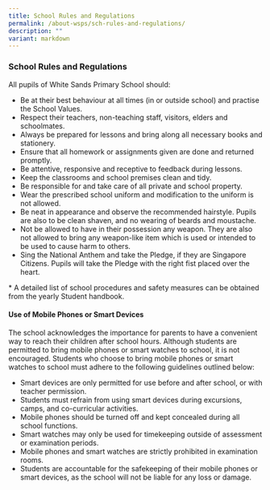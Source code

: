 ```yaml
---
title: School Rules and Regulations
permalink: /about-wsps/sch-rules-and-regulations/
description: ""
variant: markdown
---
```

### **School Rules and Regulations**
All pupils of White Sands Primary School should:
*   Be at their best behaviour at all times (in or outside school) and practise the School Values.
*   Respect their teachers, non-teaching staff, visitors, elders and schoolmates.
*   Always be prepared for lessons and bring along all necessary books and stationery.
*   Ensure that all homework or assignments given are done and returned promptly.
*   Be attentive, responsive and receptive to feedback during lessons.
*   Keep the classrooms and school premises clean and tidy.
*   Be responsible for and take care of all private and school property.
*   Wear the prescribed school uniform and modification to the uniform is not allowed.
*   Be neat in appearance and observe the recommended hairstyle. Pupils are also to be clean shaven, and no wearing of beards and moustache.
*   Not be allowed to have in their possession any weapon. They are also not allowed to bring any weapon-like item which is used or intended to be used to cause harm to others.
*   Sing the National Anthem and take the Pledge, if they are Singapore Citizens. Pupils will take the Pledge with the right fist placed over the heart.

\* A detailed list of school procedures and safety measures can be obtained from the yearly Student handbook.

#### **Use of Mobile Phones or Smart Devices**

The school acknowledges the importance for parents to have a convenient way to reach their children after school hours. Although students are permitted to bring mobile phones or smart watches to school, it is not encouraged. Students who choose to bring mobile phones or smart watches to school must adhere to the following guidelines outlined below:


- Smart devices are only permitted for use before and after school, or with teacher permission. 
- Students must refrain from using smart devices during excursions, camps, and co-curricular activities. 
- Mobile phones should be turned off and kept concealed during all school functions. 
- Smart watches may only be used for timekeeping outside of assessment or examination periods. 
- Mobile phones and smart watches are strictly prohibited in examination rooms. 
- Students are accountable for the safekeeping of their mobile phones or smart devices, as the school will not be liable for any loss or damage.